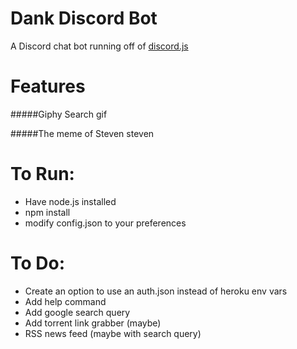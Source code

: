 # Dank Discord Bot
A Discord chat bot running off of <a href="https://github.com/hydrabolt/discord.js/">discord.js</a>
# Features
#####Giphy Search
	<name-of-bot> gif <gif-query>

#####The meme of Steven
	<name-of-bot> steven <top-text> <bottom-text>

# To Run:

- Have node.js installed
- npm install
- modify config.json to your preferences

# To Do:

- Create an option to use an auth.json instead of heroku env vars
- Add help command
- Add google search query
- Add torrent link grabber (maybe)
- RSS news feed (maybe with search query)
